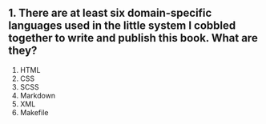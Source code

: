 ## 1. There are at least six domain-specific languages used in the little system I cobbled together to write and publish this book. What are they?

1. HTML
1. CSS
1. SCSS
1. Markdown
1. XML
1. Makefile
